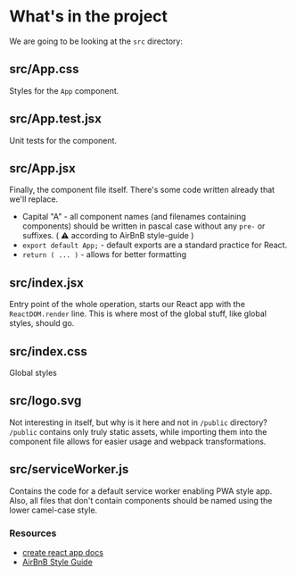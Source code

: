 # What's in the project

We are going to be looking at the `src` directory:

## src/App.css

Styles for the `App` component.

## src/App.test.jsx

Unit tests for the component.

## src/App.jsx

Finally, the component file itself. There's some code written already that we'll replace.

-   Capital "A" - all component names (and filenames containing components) should be written in pascal case without
 any `pre-` or
 suffixes. ( :warning: according to AirBnB style-guide )
-   `export default App;` - default exports are a standard practice for React.
-   `return ( ... )` - allows for better formatting

## src/index.jsx

Entry point of the whole operation, starts our React app with the `ReactDOM.render` line.
This is where most of the global stuff, like global styles, should go.

## src/index.css

Global styles

## src/logo.svg

Not interesting in itself, but why is it here and not in `/public` directory? `/public` contains only truly static
 assets,
while importing them into the component file allows for easier usage and webpack transformations.

## src/serviceWorker.js

Contains the code for a default service worker enabling PWA style app.
Also, all files that don't contain components should be named using the lower camel-case style.

### Resources

-   [create react app docs](https://create-react-app.dev/docs/getting-started/)
-   [AirBnB Style Guide](https://github.com/airbnb/javascript/tree/master/react#naming)
